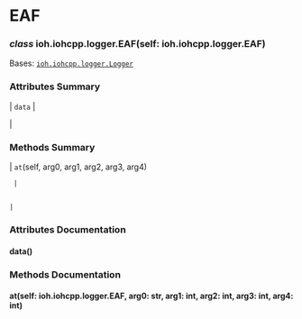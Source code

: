 # EAF


### _class_ ioh.iohcpp.logger.EAF(self: ioh.iohcpp.logger.EAF)
Bases: [`ioh.iohcpp.logger.Logger`](ioh.iohcpp.logger.Logger.md#ioh.iohcpp.logger.Logger)

### Attributes Summary

| `data`
 | 

 |
### Methods Summary

| `at`(self, arg0, arg1, arg2, arg3, arg4)

     | 

                                                                                     |
### Attributes Documentation


#### data()
### Methods Documentation


#### at(self: ioh.iohcpp.logger.EAF, arg0: str, arg1: int, arg2: int, arg3: int, arg4: int)
